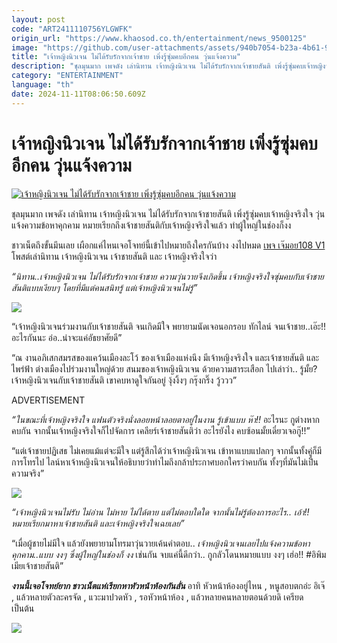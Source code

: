 ```yaml
---
layout: post
code: "ART2411110756YLGWFK"
origin_url: "https://www.khaosod.co.th/entertainment/news_9500125"
image: "https://github.com/user-attachments/assets/940b7054-b23a-4b61-9451-682fd4bebe5d"
title: "เจ้าหญิงนิวเจน ไม่ได้รับรักจากเจ้าชาย เพิ่งรู้ซุ่มคบอีกคน วุ่นแจ้งความ"
description: "ชุลมุนมาก เพจดัง เล่านิทาน เจ้าหญิงนิวเจน ไม่ได้รับรักจากเจ้าชายสันติ เพิ่งรู้ซุ่มคบเจ้าหญิงจริงใจ วุ่นแจ้งความข้อหาคุกคาม หมายเรียกมา ทำผู้ใหญ่ในช่องก็งง"
category: "ENTERTAINMENT"
language: "th"
date: 2024-11-11T08:06:50.609Z
---
```


# เจ้าหญิงนิวเจน ไม่ได้รับรักจากเจ้าชาย เพิ่งรู้ซุ่มคบอีกคน วุ่นแจ้งความ

[![เจ้าหญิงนิวเจน ไม่ได้รับรักจากเจ้าชาย เพิ่งรู้ซุ่มคบอีกคน วุ่นแจ้งความ](https://www.khaosod.co.th/wpapp/uploads/2024/11/moyprincess2prince1111679998.jpg "เจ้าหญิงนิวเจน ไม่ได้รับรักจากเจ้าชาย เพิ่งรู้ซุ่มคบอีกคน วุ่นแจ้งความ")](https://www.khaosod.co.th/wpapp/uploads/2024/11/moyprincess2prince1111679998.jpg)

ชุลมุนมาก เพจดัง เล่านิทาน เจ้าหญิงนิวเจน ไม่ได้รับรักจากเจ้าชายสันติ เพิ่งรู้ซุ่มคบเจ้าหญิงจริงใจ วุ่นแจ้งความข้อหาคุกคาม หมายเรียกถึงเจ้าชายสันติกับเจ้าหญิงจริงใจแล้ว ทำผู้ใหญ่ในช่องก็งง

ชาวเน็ตถึงขั้นมึนเลย เผือกแค่ไหนเจอโจทย์นี้เข้าไปหมายถึงใครกันบ้าง งงไปหมด [เพจ เจ๊มอย108 V1](https://www.facebook.com/@Jmoyzz.108) โพสต์เล่านิทาน เจ้าหญิงนิวเจน เจ้าชายสันติ และ เจ้าหญิงจริงใจว่า

_“นิทาน..เจ้าหญิงนิวเจน ไม่ได้รับรักจากเจ้าชาย ความวุ่นวายจึงเกิดขึ้น เจ้าหญิงจริงใจซุ่มคบกับเจ้าชายสันติแบบเงียบๆ โดยที่มีแต่คนสนิทรู้ แต่เจ้าหญิงนิวเจนไม่รู้”_

[![](https://www.khaosod.co.th/wpapp/uploads/2024/11/moyprincess2prince1111671.jpg)](https://www.khaosod.co.th/wpapp/uploads/2024/11/moyprincess2prince1111671.jpg)

“เจ้าหญิงนิวเจนร่วมงานกับเจ้าชายสันติ จนเกิดมีใจ พยายามนัดเจอนอกรอบ ทักไลน์ จนเจ้าชาย..เอ๊ะ!! อะไรกันนะ อ่อ..น่าจะแค่อัธยาศัยดี”

“ณ งานอภิเสกสมรสของแคว้นเมืองละโว้ ของเจ้าเมืองแห่งนึง มีเจ้าหญิงจริงใจ และเจ้าชายสันติ และไพร่ฟ้า ต่างเมืองไปร่วมงานใหญ่ด้วย สนมของเจ้าหญิงนิวเจน ด้วยความสาระเสือก ไปเล่าว่า.. รู้มั้ย? เจ้าหญิงนิวเจนกับเจ้าชายสันติ เขาคบหาดูใจกันอยู่ งุ้งงิ้งๆ กรุ๊งกริ๊ง วู้ววว”

ADVERTISEMENT

_“ในขณะที่เจ้าหญิงจริงใจ แฟนตัวจริงนั่งลอยหน้าลอยตาอยู่ในงาน รู้เข้าแบบ ห๊า!!_ อะไรนะ กูต่างหากคบกัน จากนั้นเจ้าหญิงจริงใจก็ไปจัดการ เคลียร์เจ้าชายสันติว่า อะไรยังไง คบซ้อนมั้ยเดี๋ยวเจอกู๊!!”

“แต่เจ้าชายปฏิเสธ ไม่เคยแม้แต่จะมีใจ แต่รู้สึกได้ว่าเจ้าหญิงนิวเจน เข้าหาแบบแปลกๆ จากนั้นทั้งคู่ก็มีการโทรไป ไลน์หาเจ้าหญิงนิวเจนให้อธิบายว่าทำไมถึงกล้าประกาศบอกใครว่าคบกัน ทั้งๆที่มันไม่เป็นความจริง”

[![](https://www.khaosod.co.th/wpapp/uploads/2024/11/moyprincess2prince1111672.jpg)](https://www.khaosod.co.th/wpapp/uploads/2024/11/moyprincess2prince1111672.jpg)

_“เจ้าหญิงนิวเจนไม่รับ ไม่อ่าน ไม่หาย ไม่ได้ตาย แต่ไม่ตอบใดใด_ _จากนั้นไม่รู้ต้องการอะไร.. เอ้า!! หมายเรียกมาหาเจ้าชายสันติ และเจ้าหญิงจริงใจเฉยเลย”_

“เมื่อผู้ชายไม่มีใจ แล้วยังพยายามโทรมาวุ่นวายเค้นคำตอบ.. _เจ้าหญิงนิวเจนเลยไปแจ้งความข้อหาคุกคาม..แบบ งงๆ ซึ่งผู้ใหญ่ในช่องก็ งง_ เช่นกัน จบแค่นี้ดีกว่า.. กูกลัวโดนหมายแบบ งงๆ เฮ่อ!! #อิพิมเมียเจ้าชายสันติ”

_**งานนี้เจอโจทย์ยาก ชาวเน็ตแห่เรียกหาหัวหน้าห้องกันลั่น**_ อาทิ หัวหน้าห้องอยู่ไหน , หนูสอบตกอ่ะ อิเจ๊ , แล้วหลายตัวละครจัด , แวะมาปวดหัว , รอหัวหน้าห้อง , แล้วหลายคนหลายตอนด้วยดิ เครียด เป็นต้น

[![](https://www.khaosod.co.th/wpapp/uploads/2024/11/moyprincess2prince11116711.jpg)](https://www.khaosod.co.th/wpapp/uploads/2024/11/moyprincess2prince11116711.jpg)

